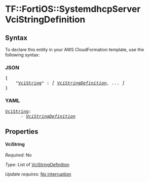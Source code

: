 # TF::FortiOS::SystemdhcpServer VciStringDefinition

## Syntax

To declare this entity in your AWS CloudFormation template, use the following syntax:

### JSON

<pre>
{
    "<a href="#vcistring" title="VciString">VciString</a>" : <i>[ <a href="vcistringdefinition.md">VciStringDefinition</a>, ... ]</i>
}
</pre>

### YAML

<pre>
<a href="#vcistring" title="VciString">VciString</a>: <i>
      - <a href="vcistringdefinition.md">VciStringDefinition</a></i>
</pre>

## Properties

#### VciString

_Required_: No

_Type_: List of <a href="vcistringdefinition.md">VciStringDefinition</a>

_Update requires_: [No interruption](https://docs.aws.amazon.com/AWSCloudFormation/latest/UserGuide/using-cfn-updating-stacks-update-behaviors.html#update-no-interrupt)

